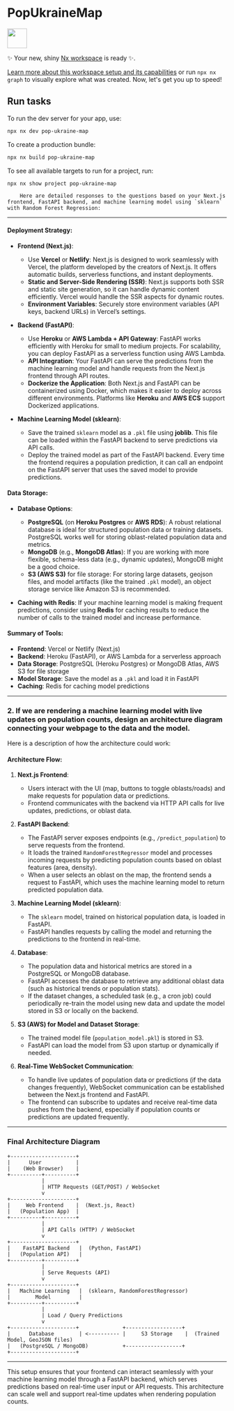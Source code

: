 # PopUkraineMap

<a alt="Nx logo" href="https://nx.dev" target="_blank" rel="noreferrer"><img src="https://raw.githubusercontent.com/nrwl/nx/master/images/nx-logo.png" width="45"></a>

✨ Your new, shiny [Nx workspace](https://nx.dev) is ready ✨.

[Learn more about this workspace setup and its capabilities](https://nx.dev/nx-api/next?utm_source=nx_project&amp;utm_medium=readme&amp;utm_campaign=nx_projects) or run `npx nx graph` to visually explore what was created. Now, let's get you up to speed!

## Run tasks

To run the dev server for your app, use:

```sh
npx nx dev pop-ukraine-map
```

To create a production bundle:

```sh
npx nx build pop-ukraine-map
```

To see all available targets to run for a project, run:

```sh
npx nx show project pop-ukraine-map
```
        Here are detailed responses to the questions based on your Next.js frontend, FastAPI backend, and machine learning model using `sklearn` with Random Forest Regression:

---


#### **Deployment Strategy:**

- **Frontend (Next.js)**:
  - Use **Vercel** or **Netlify**: Next.js is designed to work seamlessly with Vercel, the platform developed by the creators of Next.js. It offers automatic builds, serverless functions, and instant deployments.
  - **Static and Server-Side Rendering (SSR)**: Next.js supports both SSR and static site generation, so it can handle dynamic content efficiently. Vercel would handle the SSR aspects for dynamic routes.
  - **Environment Variables**: Securely store environment variables (API keys, backend URLs) in Vercel’s settings.

- **Backend (FastAPI)**:
  - Use **Heroku** or **AWS Lambda + API Gateway**: FastAPI works efficiently with Heroku for small to medium projects. For scalability, you can deploy FastAPI as a serverless function using AWS Lambda.
  - **API Integration**: Your FastAPI can serve the predictions from the machine learning model and handle requests from the Next.js frontend through API routes.
  - **Dockerize the Application**: Both Next.js and FastAPI can be containerized using Docker, which makes it easier to deploy across different environments. Platforms like **Heroku** and **AWS ECS** support Dockerized applications.

- **Machine Learning Model (sklearn)**:
  - Save the trained `sklearn` model as a `.pkl` file using **joblib**. This file can be loaded within the FastAPI backend to serve predictions via API calls.
  - Deploy the trained model as part of the FastAPI backend. Every time the frontend requires a population prediction, it can call an endpoint on the FastAPI server that uses the saved model to provide predictions.

#### **Data Storage:**

- **Database Options**:
  - **PostgreSQL** (on **Heroku Postgres** or **AWS RDS**): A robust relational database is ideal for structured population data or training datasets. PostgreSQL works well for storing oblast-related population data and metrics.
  - **MongoDB** (e.g., **MongoDB Atlas**): If you are working with more flexible, schema-less data (e.g., dynamic updates), MongoDB might be a good choice.
  - **S3 (AWS S3)** for file storage: For storing large datasets, geojson files, and model artifacts (like the trained `.pkl` model), an object storage service like Amazon S3 is recommended.

- **Caching with Redis**: If your machine learning model is making frequent predictions, consider using **Redis** for caching results to reduce the number of calls to the trained model and increase performance.

#### **Summary of Tools:**
- **Frontend**: Vercel or Netlify (Next.js)
- **Backend**: Heroku (FastAPI), or AWS Lambda for a serverless approach
- **Data Storage**: PostgreSQL (Heroku Postgres) or MongoDB Atlas, AWS S3 for file storage
- **Model Storage**: Save the model as a `.pkl` and load it in FastAPI
- **Caching**: Redis for caching model predictions

---

### **2. If we are rendering a machine learning model with live updates on population counts, design an architecture diagram connecting your webpage to the data and the model.**

Here is a description of how the architecture could work:

#### **Architecture Flow:**

1. **Next.js Frontend**:
   - Users interact with the UI (map, buttons to toggle oblasts/roads) and make requests for population data or predictions.
   - Frontend communicates with the backend via HTTP API calls for live updates, predictions, or oblast data.
   
2. **FastAPI Backend**:
   - The FastAPI server exposes endpoints (e.g., `/predict_population`) to serve requests from the frontend.
   - It loads the trained `RandomForestRegressor` model and processes incoming requests by predicting population counts based on oblast features (area, density).
   - When a user selects an oblast on the map, the frontend sends a request to FastAPI, which uses the machine learning model to return predicted population data.

3. **Machine Learning Model (sklearn)**:
   - The `sklearn` model, trained on historical population data, is loaded in FastAPI.
   - FastAPI handles requests by calling the model and returning the predictions to the frontend in real-time.
   
4. **Database**:
   - The population data and historical metrics are stored in a PostgreSQL or MongoDB database.
   - FastAPI accesses the database to retrieve any additional oblast data (such as historical trends or population stats).
   - If the dataset changes, a scheduled task (e.g., a cron job) could periodically re-train the model using new data and update the model stored in S3 or locally on the backend.

5. **S3 (AWS) for Model and Dataset Storage**:
   - The trained model file (`population_model.pkl`) is stored in S3.
   - FastAPI can load the model from S3 upon startup or dynamically if needed.

6. **Real-Time WebSocket Communication**:
   - To handle live updates of population data or predictions (if the data changes frequently), WebSocket communication can be established between the Next.js frontend and FastAPI.
   - The frontend can subscribe to updates and receive real-time data pushes from the backend, especially if population counts or predictions are updated frequently.

---

### **Final Architecture Diagram**

```plaintext
+---------------------+
|      User           |
|    (Web Browser)    |
+----------+----------+
           |
           | HTTP Requests (GET/POST) / WebSocket
           v
+---------------------+
|     Web Frontend    |  (Next.js, React)
|   (Population App)  |
+----------+----------+
           |
           | API Calls (HTTP) / WebSocket
           v
+---------------------+
|    FastAPI Backend   |  (Python, FastAPI)
|   (Population API)   |
+----------+----------+
           |
           | Serve Requests (API)
           v
+---------------------+
|   Machine Learning   |  (sklearn, RandomForestRegressor)
|        Model         |
+----------+----------+
           |
           | Load / Query Predictions
           v
+---------------------+              +------------------+
|      Database        | <---------- |     S3 Storage    |  (Trained Model, GeoJSON files)
|   (PostgreSQL / MongoDB)           +------------------+
+---------------------+  
```

---

This setup ensures that your frontend can interact seamlessly with your machine learning model through a FastAPI backend, which serves predictions based on real-time user input or API requests. This architecture can scale well and support real-time updates when rendering population counts.

